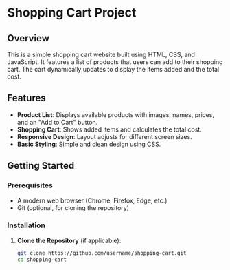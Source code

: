 # Shopping Cart Project

## Overview

This is a simple shopping cart website built using HTML, CSS, and JavaScript. It features a list of products that users can add to their shopping cart. The cart dynamically updates to display the items added and the total cost.

## Features

- **Product List**: Displays available products with images, names, prices, and an "Add to Cart" button.
- **Shopping Cart**: Shows added items and calculates the total cost.
- **Responsive Design**: Layout adjusts for different screen sizes.
- **Basic Styling**: Simple and clean design using CSS.

## Getting Started

### Prerequisites

- A modern web browser (Chrome, Firefox, Edge, etc.)
- Git (optional, for cloning the repository)

### Installation

1. **Clone the Repository** (if applicable):
   ```bash
   git clone https://github.com/username/shopping-cart.git
   cd shopping-cart

